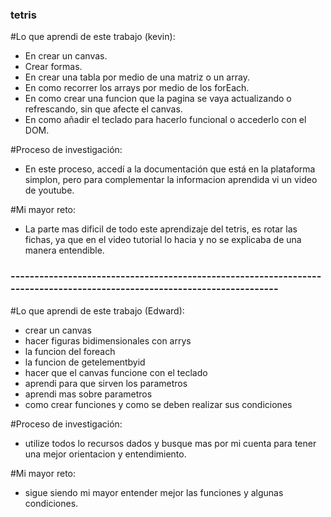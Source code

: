 ### tetris

#Lo que aprendi de este trabajo (kevin):

- En crear un canvas.
- Crear formas.
- En crear una tabla por medio de una matriz o un array.
- En como recorrer los arrays por medio de los forEach.
- En como crear una funcion que la pagina se vaya actualizando o refrescando, sin que afecte el canvas.
- En como añadir el teclado para hacerlo funcional o accederlo con el DOM.

#Proceso de investigación:
- En este proceso, accedí a la documentación que está en la plataforma simplon, pero para complementar la informacion aprendida vi un video de youtube.

#Mi mayor reto:
- La parte mas dificil de todo este aprendizaje del tetris, es rotar las fichas, ya que en el video tutorial lo hacia y no se explicaba de una manera entendible.


### -------------------------------------------------------------------------------------------------------------------------

#Lo que aprendi de este trabajo (Edward):

- crear un canvas 
- hacer figuras bidimensionales con arrys 
- la funcion del foreach
- la funcion de getelementbyid
- hacer que el canvas funcione con el teclado
- aprendi para que sirven los parametros 
- aprendi mas sobre parametros 
- como crear funciones y como se deben realizar sus condiciones

#Proceso de investigación:
- utilize todos lo recursos dados y busque mas por mi cuenta para tener una mejor orientacion y entendimiento.

#Mi mayor reto:
- sigue siendo mi mayor entender mejor las funciones y algunas condiciones.
